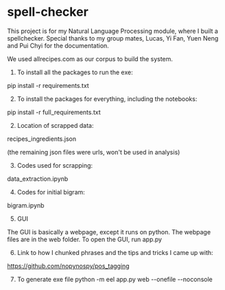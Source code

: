 # spell-checker

This project is for my Natural Language Processing module, where I built a spellchecker. Special thanks to my group mates, Lucas, Yi Fan, Yuen Neng and Pui Chyi for the documentation.

We used allrecipes.com as our corpus to build the system.

1. To install all the packages to run the exe:

pip install -r requirements.txt

2. To install the packages for everything, including the notebooks:

pip install -r full_requirements.txt

2. Location of scrapped data:

recipes_ingredients.json

(the remaining json files were urls, won't be used in analysis)

3. Codes used for scrapping:

data_extraction.ipynb

4. Codes for initial bigram:

bigram.ipynb

5. GUI

The GUI is basically a webpage, except it runs on python. The webpage files are in the web folder. To open the GUI, run app.py

6. Link to how I chunked phrases and the tips and tricks I came up with:

https://github.com/nopynospy/pos_tagging

7. To generate exe file
python -m eel app.py web --onefile --noconsole